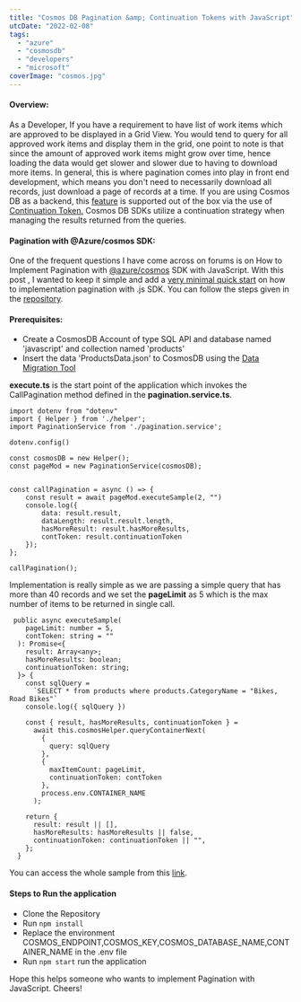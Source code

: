 ```yaml
---
title: "Cosmos DB Pagination &amp; Continuation Tokens with JavaScript"
utcDate: "2022-02-08"
tags:
  - "azure"
  - "cosmosdb"
  - "developers"
  - "microsoft"
coverImage: "cosmos.jpg"
---
```


#### **Overview:**

As a Developer, If you have a requirement to have list of work items which are approved to be displayed in a Grid View. You would tend to query for all approved work items and display them in the grid, one point to note is that since the amount of approved work items might grow over time, hence loading the data would get slower and slower due to having to download more items. In general, this is where pagination comes into play in front end development, which means you don't need to necessarily download all records, just download a page of records at a time. If you are using Cosmos DB as a backend, this [feature](https://docs.microsoft.com/en-us/azure/cosmos-db/sql/sql-query-pagination) is supported out of the box via the use of [Continuation Token.](https://docs.microsoft.com/en-us/azure/cosmos-db/sql/sql-query-pagination#continuation-tokens) Cosmos DB SDKs utilize a continuation strategy when managing the results returned from the queries.

#### **Pagination with @Azure/cosmos SDK:**

One of the frequent questions I have come across on forums is on How to Implement Pagination with [@azure/cosmos](https://www.npmjs.com/package/@azure/cosmos) SDK with JavaScript. With this post , I wanted to keep it simple and add a [very minimal quick start](https://github.com/sajeetharan/cosmos-db-js-pagination-sample) on how to implementation pagination with .js SDK. You can follow the steps given in the [repository](https://github.com/sajeetharan/cosmos-db-js-pagination-sample).

#### Prerequisites:

- Create a CosmosDB Account of type SQL API and database named 'javascript' and collection named 'products'
- Insert the data 'ProductsData.json' to CosmosDB using the [Data Migration Tool](https://docs.microsoft.com/en-us/azure/cosmos-db/import-data)

**execute.ts** is the start point of the application which invokes the CallPagination method defined in the **pagination.service.ts**.

```
import dotenv from "dotenv"
import { Helper } from './helper';
import PaginationService from './pagination.service';

dotenv.config()

const cosmosDB = new Helper();
const pageMod = new PaginationService(cosmosDB);


const callPagination = async () => {
    const result = await pageMod.executeSample(2, "")
    console.log({
        data: result.result,
        dataLength: result.result.length,
        hasMoreResult: result.hasMoreResults,
        contToken: result.continuationToken
    });
};

callPagination();
```

Implementation is really simple as we are passing a simple query that has more than 40 records and we set the **pageLimit** as 5 which is the max number of items to be returned in single call.

```
 public async executeSample(
    pageLimit: number = 5,
    contToken: string = ""
  ): Promise<{
    result: Array<any>;
    hasMoreResults: boolean;
    continuationToken: string;
  }> {
    const sqlQuery =
      `SELECT * from products where products.CategoryName = "Bikes, Road Bikes"`
    console.log({ sqlQuery })

    const { result, hasMoreResults, continuationToken } =
      await this.cosmosHelper.queryContainerNext(
        {
          query: sqlQuery
        },
        {
          maxItemCount: pageLimit,
          continuationToken: contToken
        },
        process.env.CONTAINER_NAME
      );

    return {
      result: result || [],
      hasMoreResults: hasMoreResults || false,
      continuationToken: continuationToken || "",
    };
  }
```

You can access the whole sample from this [link](https://github.com/sajeetharan/cosmos-db-js-pagination-sample).

#### Steps to Run the application

- Clone the Repository
- Run `npm install`
- Replace the environment COSMOS_ENDPOINT,COSMOS_KEY,COSMOS_DATABASE_NAME,CONTAINER_NAME in the .env file
- Run `npm start` run the application

Hope this helps someone who wants to implement Pagination with JavaScript. Cheers!
